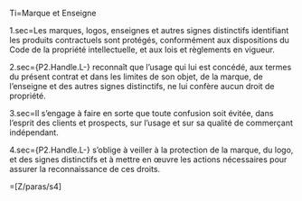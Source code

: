 Ti=Marque et Enseigne

1.sec=Les marques, logos, enseignes et autres signes distinctifs identifiant les produits contractuels sont protégés, conformément aux dispositions du Code de la propriété intellectuelle, et aux lois et règlements en vigueur. 
 
2.sec={P2.Handle.L-} reconnaît que l’usage qui lui est concédé, aux termes du présent contrat et dans les limites de son objet, de la marque, de l’enseigne et des autres signes distinctifs, ne lui confère aucun droit de propriété. 

3.sec=Il s’engage à faire en sorte que toute confusion soit évitée, dans l’esprit des clients et prospects, sur l’usage et sur sa qualité de commerçant indépendant.

4.sec={P2.Handle.L-} s’oblige à veiller à la protection de la marque, du logo, et des signes distinctifs et à mettre en œuvre les actions nécessaires pour assurer la reconnaissance de ces droits.

=[Z/paras/s4]